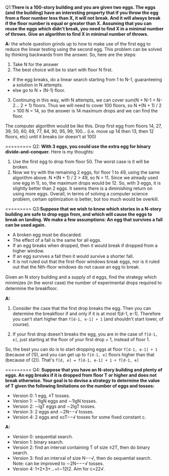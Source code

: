 Q1:**There is a 100-story building and you are given two eggs. The eggs (and the building) have an interesting property that if you throw the egg from a floor number less than X, it will not break. And it will always break if the floor number is equal or greater than X. Assuming that you can reuse the eggs which didn't break, you need to find X in 
a minimal number of throws. Give an algorithm to find X in minimal number of throws.**

**A:**
the whole question grinds up to how to make use of the first egg to reduce the linear testing using the second egg.
This problem can be solved by thinking backwards from the answer. So, here are the steps:
1. Take N for the answer
2. The best choice will be to start with floor N first.
- if the egg breaks, do a linear search starting from 1 to N-1, guaranteeing a solution in N attempts.
- else go to N + (N-1) floor.
3. Continuing in this way, with N attempts, we can cover sum(N + N-1 + N-2... 2 + 1) floors.
Thus we will need to cover 100 floors, so N *(N + 1) / 2 > 100
N = 14, so the answer is 14 maximum drops and we can find the floor.

The computer algorithm would be like this. Drop first egg from floors 14, 27, 39, 50, 60, 69, 77, 84, 90, 95, 99, 100... 
(i.e. move up 14 then 13, then 12 floors, etc) until it breaks (or doesn't at 100)

=========
Q2: **With 3 eggs, you could use the extra egg for binary divide-and-conquer.** Here is my thoughts:

1. Use the first egg to drop from floor 50. The worst case is it will be broken.
2. Now we try with the remaining 2 eggs, for floor 1 to 49, using the same algorithm above.
N *(N + 1) / 2 > 49, so N = 11. Since we already used one egg in 1), so, the maximum drops would be 12.
So, with 3 eggs, it is slightly better than 2 eggs. It seems there is a diminishing return on using more eggs.
Overall, in terms of solving a computer science problem, certain optimization is better, but too much would be overkill.


=========
Q3:**Suppose that we wish to know which stories in a N-story building are safe to drop eggs from, and which will
cause the eggs to break on landing. We make a few assumptions: An egg that survives a fall can be used again.**
- A broken egg must be discarded.
- The effect of a fall is the same for all eggs.
- If an egg breaks when dropped, then it would break if dropped from a higher window.
- If an egg survives a fall then it would survive a shorter fall.
- It is not ruled out that the first-floor windows break eggs, nor is it ruled out that the Nth-floor windows do not cause an egg to break.

Given an N story building and a supply of d eggs, ﬁnd the strategy which minimizes (in the worst case) the number of 
experimental drops required to determine the breakﬂoor.

**A:**
1. Consider the case that the first drop breaks the egg. Then you can determine the breakfloor if and 
only if it is at most f[d-1, e-1]. Therefore you can't start higher than `f[d-1, e-1] + 1`
(and shouldn't start lower, of course).

2. If your first drop doesn't breaks the egg, you are in the case of `f[d-1, e]`, just starting at the floor of 
your first drop + 1, instead of floor 1.

So, the best you can do is to start dropping eggs at floor `f[d-1, e-1] + 1` (because of (1)), 
and you can get up to `f[d-1, e]` floors higher than that (because of (2)). That's
`f[d, e] = f[d-1, e-1] + 1 + f[d-1, e]`

=========
Q4: **Suppose that you have an N-story building and plenty of eggs. An egg breaks if it is dropped from floor T or higher and does not break otherwise. Your goal is to devise a strategy to determine the value of T given the following limitations on the number of eggs and tosses:**
- Version 0: 1 egg, ≤T tosses.
- Version 1: ∼1lgN eggs and ∼1lgN tosses.
- Version 2: ∼lgT eggs and ∼2lgT tosses.
- Version 3: 2 eggs and ∼2N−−√ tosses.
- Version 4: 2 eggs and ≤cT−−√ tosses for some fixed constant c.

**A:**
+ Version 0: sequential search.
+ Version 1: binary search.
+ Version 2: find an interval containing T of size ≤2T, then do binary search.
+ Version 3: find an interval of size N−−√, then do sequential search. Note: can be improved to ∼2N−−−√ tosses.
+ Version 4: 1+2+3+…+t∼12t2. Aim for c=22√.
